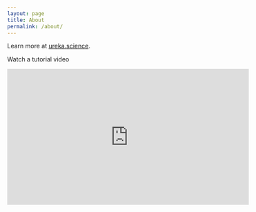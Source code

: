 ```yaml
---
layout: page
title: About
permalink: /about/
---
```


Learn more at [ureka.science](https://ureka.science).

Watch a tutorial video

<iframe width="560" height="315" src="https://www.youtube.com/embed/IN_sJl0MOYE" frameborder="0" allow="autoplay; encrypted-media" allowfullscreen></iframe>

